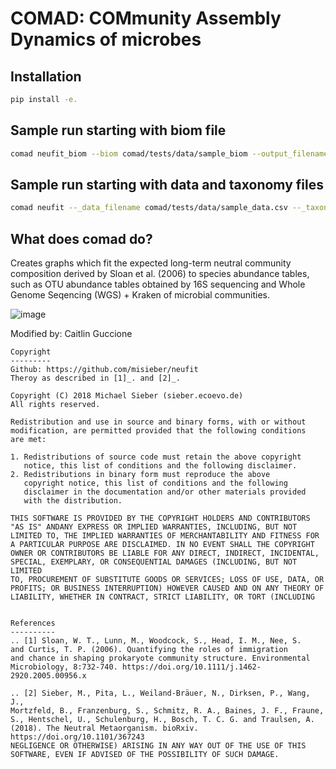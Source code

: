 # COMAD: COMmunity Assembly Dynamics of microbes

## Installation 

```bash
pip install -e.
```

## Sample run starting with biom file
```bash
comad neufit_biom --biom comad/tests/data/sample_biom --output_filename github_example --output_folder_path comad/tests/data/testing_output
```

## Sample run starting with data and taxonomy files
```bash
comad neufit --_data_filename comad/tests/data/sample_data.csv --_taxonomy_filename comad/tests/data/sample_taxonomy.csv --output_filename github_example --output_folder_path comad/tests/data/testing_output
```

## What does comad do?

Creates graphs which fit the expected long-term neutral community composition derived by Sloan et al. (2006) to species abundance tables, such as OTU abundance tables obtained by 16S sequencing and Whole Genome Seqencing (WGS) + Kraken of microbial communities.

![image](https://user-images.githubusercontent.com/25289269/139208775-c52e27d1-fab2-448d-b4ec-8d0d6017d447.png)

Modified by: Caitlin Guccione
    
    Copyright
    ---------
    Github: https://github.com/misieber/neufit
    Theroy as described in [1]_. and [2]_.
    
    Copyright (C) 2018 Michael Sieber (sieber.ecoevo.de)
    All rights reserved.

    Redistribution and use in source and binary forms, with or without
    modification, are permitted provided that the following conditions 
    are met:

    1. Redistributions of source code must retain the above copyright 
       notice, this list of conditions and the following disclaimer.
    2. Redistributions in binary form must reproduce the above 
       copyright notice, this list of conditions and the following 
       disclaimer in the documentation and/or other materials provided 
       with the distribution.

    THIS SOFTWARE IS PROVIDED BY THE COPYRIGHT HOLDERS AND CONTRIBUTORS 
    "AS IS" ANDANY EXPRESS OR IMPLIED WARRANTIES, INCLUDING, BUT NOT 
    LIMITED TO, THE IMPLIED WARRANTIES OF MERCHANTABILITY AND FITNESS FOR 
    A PARTICULAR PURPOSE ARE DISCLAIMED. IN NO EVENT SHALL THE COPYRIGHT 
    OWNER OR CONTRIBUTORS BE LIABLE FOR ANY DIRECT, INDIRECT, INCIDENTAL, 
    SPECIAL, EXEMPLARY, OR CONSEQUENTIAL DAMAGES (INCLUDING, BUT NOT LIMITED 
    TO, PROCUREMENT OF SUBSTITUTE GOODS OR SERVICES; LOSS OF USE, DATA, OR 
    PROFITS; OR BUSINESS INTERRUPTION) HOWEVER CAUSED AND ON ANY THEORY OF 
    LIABILITY, WHETHER IN CONTRACT, STRICT LIABILITY, OR TORT (INCLUDING 
    
    
    References
    ----------
    .. [1] Sloan, W. T., Lunn, M., Woodcock, S., Head, I. M., Nee, S. 
    and Curtis, T. P. (2006). Quantifying the roles of immigration 
    and chance in shaping prokaryote community structure. Environmental 
    Microbiology, 8:732-740. https://doi.org/10.1111/j.1462-2920.2005.00956.x
    
    .. [2] Sieber, M., Pita, L., Weiland-Bräuer, N., Dirksen, P., Wang, J., 
    Mortzfeld, B., Franzenburg, S., Schmitz, R. A., Baines, J. F., Fraune, 
    S., Hentschel, U., Schulenburg, H., Bosch, T. C. G. and Traulsen, A. 
    (2018). The Neutral Metaorganism. bioRxiv. https://doi.org/10.1101/367243
    NEGLIGENCE OR OTHERWISE) ARISING IN ANY WAY OUT OF THE USE OF THIS 
    SOFTWARE, EVEN IF ADVISED OF THE POSSIBILITY OF SUCH DAMAGE.
